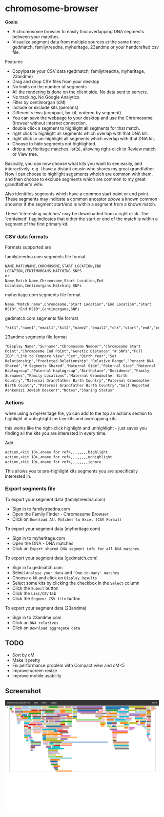 # chromosome-browser

**Goals**:
* A chromosome browser to easily find overlapping DNA segments between your matches
* Visualize segment data from multiple sources at the same time: gedmatch, familytreedna, myheritage, 23andme or your handcrafted csv file.


Features
* Copy/paste your CSV data (gedmatch, familytreedna, myheritage, 23andme)
* Drag and drop CSV files from your desktop
* No limits on the number of segments
* All the rendering is done on the client side. No data sent to servers.
* No tracking. No Google Analytics.
* Filter by centimorgan (cM)
* Include or exclude kits (persons)
* Different views (compact, by kit, ordered by segment)
* You can save the webpage to your desktop and use the Chromosome Browser without Internet connection.
* double click a segment to highlight all segments for that match.
* right click to highlight all segments which overlap with that DNA kit.
* right click to un-highlight all segments which overlap with that DNA kit.
* Choose to hide segments not highlighted.
* drop a myHeritage matches list(s), allowing right-click to Review match or View tree.


Basically, you can now choose what kits you want to see easily, and interactively.
e.g. I have a distant cousin who shares my great grandfather.  Now I can choose to highlight segements whoich are common with them, and then choose to exclude segments which are common to my great grandfather's wife.

Also identifies segments which have a common start point or end point.  These segments may indicate a common ancestor *above* a known common ancestor if the segment start/end is within a segment from a known match.

These 'interesting matches' may be downloaded from a right click.  The 'contained' flag indicates that either the start or end of the match is within a segment of the first primary kit.

### CSV data formats

Formats supported are

familytreedna.com segments file format
```
NAME,MATCHNAME,CHROMOSOME,START LOCATION,END LOCATION,CENTIMORGANS,MATCHING SNPS
or
Name,Match Name,Chromosome,Start Location,End Location,Centimorgans,Matching SNPs
```

myheritage.com segments file format
```
Name,"Match name",Chromosome,"Start Location","End Location","Start RSID","End RSID",Centimorgans,SNPs
```

gedmatch.com segments file format
```
"kit1","name1","email1","kit2","name2","email2","chr","start","end","cm"
```

23andme segments file format
```
"Display Name","Surname","Chromosome Number","Chromosome Start Point","Chromosome End Point","Genetic Distance","# SNPs","Full IBD","Link to Compare View","Sex","Birth Year","Set Relationship","Predicted Relationship","Relative Range","Percent DNA Shared","# Segments Shared","Maternal Side","Paternal Side","Maternal Haplogroup","Paternal Haplogroup","Birthplace","Residence","Family Surnames","Family Locations","Maternal Grandmother Birth Country","Maternal Grandfather Birth Country","Paternal Grandmother Birth Country","Paternal Grandfather Birth Country","Self Reported Ashkenazi Jewish Descent","Notes","Sharing Status"
```


### Actions

when using a myHeritage file, yo can add to the top an actions section to highlight ot unhighlight certain kits and overlapping kits.

this works like the right-click highlight and unhighlight - just saves you finding all the kits you are interested in every time.

Add:
```
action,<kit ID>,<name for ref>,,,,,,,,highlight
action,<kit ID>,<name for ref>,,,,,,,,unhighlight
action,<kit ID>,<name for ref>,,,,,,,,ignore
```

This allows you to pre-highlight kits segments you are specifically interested in.


### Export segments file

To export your segment data (familytreedna.com)
* Sign in to familytreedna.com
* Open the Family Finder - Chromosome Browser
* Click on `Download All Matches to Excel (CSV Format)`

To export your segment data (myheritage.com)
* Sign in to myheritage.com
* Open the DNA - DNA matches
* Click on `Export shared DNA segment info for all DNA matches`

To export your segment data (gedmatch.com)
* Sign in to gedmatch.com
* Select `Analyse your data` and `'One-to-many' matches`
* Choose a kit and click on `Display Results`
* Select some kits by clicking the checkbox in the `Select` column
* Click the `Submit` button
* Click the `List/CSV` tab
* Click the `Segment CSV file` button

To export your segment data (23andme)
* Sign in to 23andme.com
* Click on `DNA relatives`
* Click on `Download aggregate data`

## TODO
* Sort by cM
* Make it pretty
* Fix performance problem with Compact view and cM<5
* Improve screen resize
* Improve mobile usability

## Screenshot

![Chromosome 1 Compact View](screenshot.png?raw=true "Chromosome 1 Compact View")
